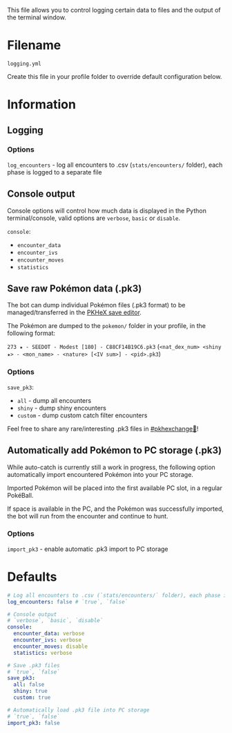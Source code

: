 This file allows you to control logging certain data to files and the output of the terminal window.

# Filename
`logging.yml`

Create this file in your profile folder to override default configuration below.

# Information
## Logging
### Options
`log_encounters` - log all encounters to .csv (`stats/encounters/` folder), each phase is logged to a separate file

## Console output
Console options will control how much data is displayed in the Python terminal/console, valid options are `verbose`, `basic` or `disable`.

`console`:
- `encounter_data`
- `encounter_ivs`
- `encounter_moves`
- `statistics`

## Save raw Pokémon data (.pk3)
The bot can dump individual Pokémon files (.pk3 format) to be managed/transferred in the [PKHeX save editor](https://github.com/kwsch/PKHeX).

The Pokémon are dumped to the `pokemon/` folder in your profile, in the following format:

`273 ★ - SEEDOT - Modest [180] - C88CF14B19C6.pk3` (`<nat_dex_num> <shiny ★> - <mon_name> - <nature> [<IV sum>] - <pid>.pk3`)

### Options
`save_pk3`:
- `all` - dump all encounters
- `shiny` - dump shiny encounters
- `custom` - dump custom catch filter encounters

Feel free to share any rare/interesting .pk3 files in [#pkhexchange💱](https://discord.com/channels/1057088810950860850/1123523909745135616)!

## Automatically add Pokémon to PC storage (.pk3)
While auto-catch is currently still a work in progress, the following option automatically import encountered Pokémon into your PC storage.

Imported Pokémon will be placed into the first available PC slot, in a regular PokéBall.

If space is available in the PC, and the Pokémon was successfully imported, the bot will run from the encounter and continue to hunt.

### Options
`import_pk3` - enable automatic .pk3 import to PC storage

# Defaults
```yml
# Log all encounters to .csv (`stats/encounters/` folder), each phase is logged to a separate file
log_encounters: false # `true`, `false`

# Console output
# `verbose`, `basic`, `disable`
console:
  encounter_data: verbose
  encounter_ivs: verbose
  encounter_moves: disable
  statistics: verbose

# Save .pk3 files
# `true`, `false`
save_pk3:
  all: false
  shiny: true
  custom: true

# Automatically load .pk3 file into PC storage
# `true`, `false`
import_pk3: false
```